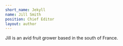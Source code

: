 ```yaml
---
short_name: Jekyll
name: Jill Smith
position: Chief Editor
layout: author
---
```

Jill is an avid fruit grower based in the south of France.